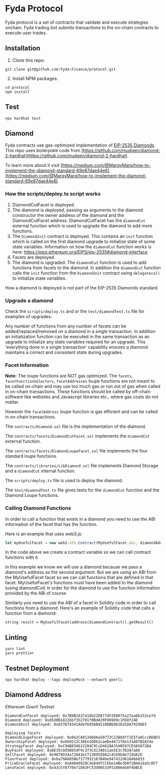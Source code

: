 # Fyda Protocol

Fyda protocol is a set of contracts that validate and execute strategies onchain. Fyda trading bot submits transactions to the on-chain contracts to execute user trades.

## Installation

1. Clone this repo:

```console
git clone git@github.com:Fyda-Finance/protocol.git
```

2. Install NPM packages:

```console
cd protocol
npm install
```

## Test

```console
npx hardhat test
```

## Diamond

Fyda contracts use gas-optimized implementation of [EIP-2535 Diamonds](https://github.com/ethereum/EIPs/issues/2535). This repo uses boilerplate code from [https://github.com/mudgen/diamond-2-hardhat](https://github.com/mudgen/diamond-2-hardhat).

To learn more about it visit [https://medium.com/@MarqyMarq/how-to-implement-the-diamond-standard-69e87dae44e6](https://medium.com/@MarqyMarq/how-to-implement-the-diamond-standard-69e87dae44e6)

### How the scripts/deploy.ts script works

1. DiamondCutFacet is deployed.
1. The diamond is deployed, passing as arguments to the diamond constructor the owner address of the diamond and the DiamondCutFacet address. DiamondCutFacet has the `diamondCut` external function which is used to upgrade the diamond to add more functions.
1. The `DiamondInit` contract is deployed. This contains an `init` function which is called on the first diamond upgrade to initialize state of some state variables. Information on how the `diamondCut` function works is here: https://eips.ethereum.org/EIPS/eip-2535#diamond-interface
1. Facets are deployed.
1. The diamond is upgraded. The `diamondCut` function is used to add functions from facets to the diamond. In addition the `diamondCut` function calls the `init` function from the `DiamondInit` contract using `delegatecall` to initialize state variables.

How a diamond is deployed is not part of the EIP-2535 Diamonds standard.

### Upgrade a diamond

Check the `scripts/deploy.ts` and or the `test/diamondTest.ts` file for examples of upgrades.

Any number of functions from any number of facets can be added/replaced/removed on a diamond in a single transaction. In addition an initialization function can be executed in the same transaction as an upgrade to initialize any state variables required for an upgrade. This 'everything done in a single transaction' capability ensures a diamond maintains a correct and consistent state during upgrades.

### Facet Information

**Note:** The loupe functions are NOT gas optimized. The `facets`, `facetFunctionSelectors`, `facetAddresses` loupe functions are not meant to be called on-chain and may use too much gas or run out of gas when called in on-chain transactions. These functions should be called by off-chain software like websites and Javascript libraries etc., where gas costs do not matter.

However the `facetAddress` loupe function is gas efficient and can be called in on-chain transactions.

The `contracts/Diamond.sol` file is the implementation of the diamond.

The `contracts/facets/DiamondCutFacet.sol` implements the `diamondCut` external function.

The `contracts/facets/DiamondLoupeFacet.sol` file implements the four standard loupe functions.

The `contracts/libraries/LibDiamond.sol` file implements Diamond Storage and a `diamondCut` internal function.

The `scripts/deploy.ts` file is used to deploy the diamond.

The `test/diamondTest.ts` file gives tests for the `diamondCut` function and the Diamond Loupe functions.

### Calling Diamond Functions

In order to call a function that exists in a diamond you need to use the ABI information of the facet that has the function.

Here is an example that uses web3.js:

```javascript
let myUsefulFacet = new web3.eth.Contract(MyUsefulFacet.abi, diamondAddress);
```

In the code above we create a contract variable so we can call contract functions with it.

In this example we know we will use a diamond because we pass a diamond's address as the second argument. But we are using an ABI from the MyUsefulFacet facet so we can call functions that are defined in that facet. MyUsefulFacet's functions must have been added to the diamond (using diamondCut) in order for the diamond to use the function information provided by the ABI of course.

Similarly you need to use the ABI of a facet in Solidity code in order to call functions from a diamond. Here's an example of Solidity code that calls a function from a diamond:

```solidity
string result = MyUsefulFacet(address(diamondContract)).getResult()
```

## Linting

```
yarn lint
yarn prettier
```

## Testnet Deployment

```
npx hardhat deploy --tags deployMock --network goerli
```

## Diamond Address

_Ethereum Goerli Testnet_

```
DiamondCutFacet deployed: 0x7B8B1A37a16b22D8774F2E0075a27aa6b153ce7d
Diamond deployed: 0x85d0B1822bbf352701f0BdA39F86989c1FD8f24D
DiamondInit deployed: 0x837874341Adef6956B92180BE061Ed1DA7929AE5

Deploying facets
DiamondLoupeFacet deployed: 0x0e2CA013d68Aa59772C22B84ff1E5fa8CccD68D3
OwnershipFacet deployed: 0x66d512C36Ee1DDb2caeDe4A71f8e131A07B2Af4e
StrategyFacet deployed: 0xC9AB85861228dC9CcD4628A354B597CD3A5072B4
BuyFacet deployed: 0xDE35C8d5B85dF9c373Cd134011ae5E3cfD2A7a88
SellFacet deployed: 0x9078D34a72841b17130955DA2c4CD9b9e71ddA2E
FloorFacet deployed: 0xba79A685Be7177932167B4be947432d616466815
PriceOracleFacet deployed: 0xA4040928C4e8497CCEbe14Be3D0f1B4A14a5c0F7
LensFacet deployed: 0x43c5f8770e71b03FC53d00533F51806eb8F4bBC6
```
